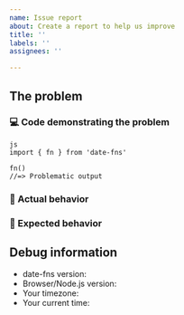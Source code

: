 ```yaml
---
name: Issue report
about: Create a report to help us improve
title: ''
labels: ''
assignees: ''

---
```


## The problem

### 💻 Code demonstrating the problem

<!-- Demonstrate the problem -->

```
js
import { fn } from 'date-fns'

fn()
//=> Problematic output
```

### 🙁 Actual behavior

<!-- Describe what you are getting -->

### 🙂 Expected behavior

<!-- Describe what you are expecting to get -->

## Debug information

- date-fns version: <!-- Fill in the date-fns version you use -->
- Browser/Node.js version: <!-- Fill in the envrionment version (i.e. Chrome 94.0.4606.61) -->
- Your timezone: <!-- Fill in your timezone name (i.e. Asia/Singapore) -->
- Your current time: <!-- Fill in the time when did you tested the probmlem (i.e. 16:20) -->
